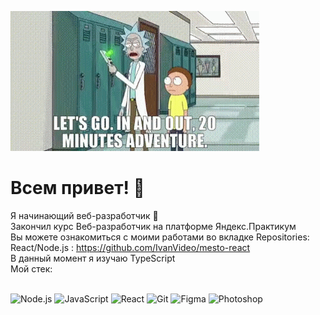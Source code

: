 ![Header](https://github.com/IvanVideo/IvanVideo/blob/main/assets/tenor.gif)

# Всем привет! 👋
Я начинающий веб-разработчик 👾 <br>
Закончил курс Веб-разработчик на платформе Яндекс.Практикум <br>
Вы можете ознакомиться с моими работами во вкладке Repositories: <br>
React/Node.js : https://github.com/IvanVideo/mesto-react <br>
В данный момент я изучаю TypeScript <br>
Мой стек: <br>
<br>

![Node.js](https://img.shields.io/badge/-Node.js-cae3fa?style=for-the-badge&logo=node.js@logoColor=00eeff)
![JavaScript](https://img.shields.io/badge/-JavaScript-cae3fa?style=for-the-badge&logo=javascript@logoColor=00eeff)
![React](https://img.shields.io/badge/-React-cae3fa?style=for-the-badge&logo=react@logoColor=00eeff)
![Git](https://img.shields.io/badge/-Git-cae3fa?style=for-the-badge&logo=git@logoColor=00eeff)
![Figma](https://img.shields.io/badge/-Figma-cae3fa?style=for-the-badge&logo=figma@logoColor=00eeff)
![Photoshop](https://img.shields.io/badge/-Fotoshop-cae3fa?style=for-the-badge&logo=photoshop)
